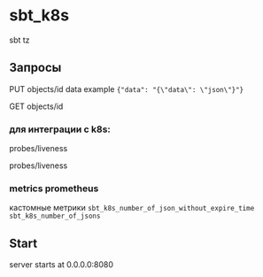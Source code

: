 # sbt_k8s

sbt tz


## Запросы

PUT objects/id      data example `{"data": "{\"data\": \"json\"}"}`

GET objects/id

### для интеграции с k8s:

probes/liveness

probes/liveness

### metrics prometheus

кастомные метрики `sbt_k8s_number_of_json_without_expire_time` `sbt_k8s_number_of_jsons`

## Start
server starts at 0.0.0.0:8080
